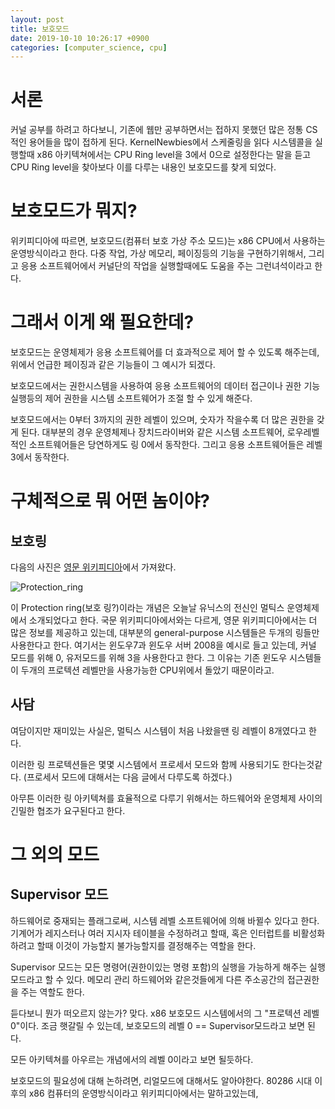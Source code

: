 ```yaml
---
layout: post
title: 보호모드
date: 2019-10-10 10:26:17 +0900
categories: [computer_science, cpu]
---
```


# 서론

커널 공부를 하려고 하다보니, 기존에 웹만 공부하면서는 접하지 못했던 많은 정통 CS적인 용어들을 많이 접하게 된다. KernelNewbies에서 스케줄링을 읽다 시스템콜을 실행할때 x86 아키텍쳐에서는 CPU Ring level을 3에서 0으로 설정한다는 말을 듣고 CPU Ring level을 찾아보다 이를 다루는 내용인 보호모드를 찾게 되었다.

# 보호모드가 뭐지?

위키피디아에 따르면, 보호모드(컴퓨터 보호 가상 주소 모드)는 x86 CPU에서 사용하는 운영방식이라고 한다. 다중 작업, 가상 메모리, 페이징등의 기능을 구현하기위해서, 그리고 응용 소프트웨어에서 커널단의 작업을 실행할때에도 도움을 주는 그런녀석이라고 한다.

# 그래서 이게 왜 필요한데?

보호모드는 운영체제가 응용 소프트웨어를 더 효과적으로 제어 할 수 있도록 해주는데, 위에서 언급한 페이징과 같은 기능들이 그 예시가 되겠다.

보호모드에서는 권한시스템을 사용하여 응용 소프트웨어의 데이터 접근이나 권한 기능 실행등의 제어 권한을 시스템 소프트웨어가 조절 할 수 있게 해준다. 

보호모드에서는 0부터 3까지의 권한 레벨이 있으며, 숫자가 작을수록 더 많은 권한을 갖게 된다. 대부분의 경우 운영체제나 장치드라이버와 같은 시스템 소프트웨어, 로우레벨적인 소프트웨어들은 당연하게도 링 0에서 동작한다. 그리고 응용 소프트웨어들은 레벨 3에서 동작한다.



# 구체적으로 뭐 어떤 놈이야?

## 보호링

다음의 사진은 [영문 위키피디아](https://en.wikipedia.org/wiki/Protection_ring)에서 가져왔다.

![Protection_ring](https://en.wikipedia.org/wiki/File:Priv_rings.svg)

이 Protection ring(보호 링?)이라는 개념은 오늘날 유닉스의 전신인 멀틱스 운영체제에서 소개되었다고 한다. 국문 위키피디아에서와는 다르게, 영문 위키피디아에서는 더 많은 정보를 제공하고 있는데, 대부분의 general-purpose 시스템들은 두개의 링들만 사용한다고 한다. 여기서는 윈도우7과 윈도우 서버 2008을 예시로 들고 있는데, 커널 모드를 위해 0, 유저모드를 위해 3을 사용한다고 한다. 그 이유는 기존 윈도우 시스템들이 두개의 프로텍션 레벨만을 사용가능한 CPU위에서 돌았기 때문이라고.

## 사담

여담이지만 재미있는 사실은, 멀틱스 시스템이 처음 나왔을땐 링 레벨이 8개였다고 한다.

이러한 링 프로텍션들은 몇몇 시스템에서 프로세서 모드와 함께 사용되기도 한다는것같다. (프로세서 모드에 대해서는 다음 글에서 다루도록 하겠다.)

아무튼 이러한 링 아키텍쳐를 효율적으로 다루기 위해서는 하드웨어와 운영체제 사이의 긴밀한 협조가 요구된다고 한다.

# 그 외의 모드

## Supervisor 모드

하드웨어로 중재되는 플래그로써, 시스템 레벨 소프트웨어에 의해 바뀔수 있다고 한다. 기계어가 레지스터나 여러 지시자 테이블을 수정하려고 할때, 혹은 인터럽트를 비활성화 하려고 할때 이것이 가능할지 불가능할지를 결정해주는 역할을 한다.

Supervisor 모드는 모든 명령어(권한이있는 명령 포함)의 실행을 가능하게 해주는 실행모드라고 할 수 있다. 메모리 관리 하드웨어와 같은것들에게 다른 주소공간의 접근권한을 주는 역할도 한다.

듣다보니 뭔가 떠오르지 않는가? 맞다. x86 보호모드 시스템에서의 그 "프로텍션 레벨 0"이다. 조금 햇갈릴 수 있는데, 보호모드의 레벨 0 == Supervisor모드라고 보면 된다.

모든 아키텍쳐를 아우르는 개념에서의 레벨 0이라고 보면 될듯하다.

보호모드의 필요성에 대해 논하려면, 리얼모드에 대해서도 알아야한다. 80286 시대 이후의 x86 컴퓨터의 운영방식이라고 위키피디아에서는 말하고있는데, 